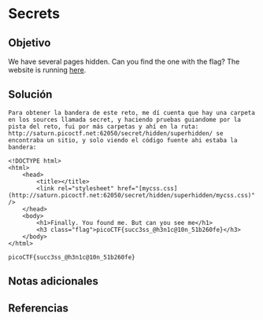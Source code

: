 # Secrets
## Objetivo
We have several pages hidden. Can you find the one with the flag? The website is running [here](http://saturn.picoctf.net:62050/).
## Solución
```
Para obtener la bandera de este reto, me dí cuenta que hay una carpeta en los sources llamada secret, y haciendo pruebas guiandome por la pista del reto, fui por más carpetas y ahí en la ruta: http://saturn.picoctf.net:62050/secret/hidden/superhidden/ se encontraba un sitio, y solo viendo el código fuente ahi estaba la bandera:

<!DOCTYPE html>
<html>
	<head>
		<title></title>
		<link rel="stylesheet" href="[mycss.css](http://saturn.picoctf.net:62050/secret/hidden/superhidden/mycss.css)" />
	</head>
	<body>
		<h1>Finally. You found me. But can you see me</h1>
		<h3 class="flag">picoCTF{succ3ss_@h3n1c@10n_51b260fe}</h3>
	</body>
</html>

picoCTF{succ3ss_@h3n1c@10n_51b260fe}
```
## Notas adicionales
## Referencias